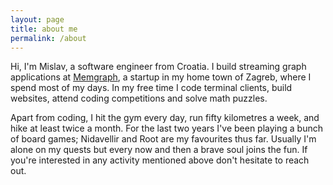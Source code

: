 ```yaml
---
layout: page
title: about me
permalink: /about
---
```


Hi, I'm Mislav, a software engineer from Croatia.
I build streaming graph applications at [Memgraph](https://memgraph.com/), a startup in my home town of Zagreb, where I spend most of my days.
In my free time I code terminal clients, build websites, attend coding competitions and solve math puzzles.

Apart from coding, I hit the gym every day, run fifty kilometres a week, and hike at least twice a month.
For the last two years I've been playing a bunch of board games; Nidavellir and Root are my favourites thus far.
Usually I'm alone on my quests but every now and then a brave soul joins the fun.
If you're interested in any activity mentioned above don't hesitate to reach out.
